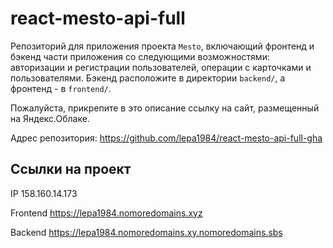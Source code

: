 # react-mesto-api-full

Репозиторий для приложения проекта `Mesto`, включающий фронтенд и бэкенд части приложения со следующими возможностями: авторизации и регистрации пользователей, операции с карточками и пользователями. Бэкенд расположите в директории `backend/`, а фронтенд - в `frontend/`.

Пожалуйста, прикрепите в это описание ссылку на сайт, размещенный на Яндекс.Облаке.

Адрес репозитория: https://github.com/lepa1984/react-mesto-api-full-gha

## Ссылки на проект

IP 158.160.14.173

Frontend https://lepa1984.nomoredomains.xyz

Backend https://lepa1984.nomoredomains.xy.nomoredomains.sbs
